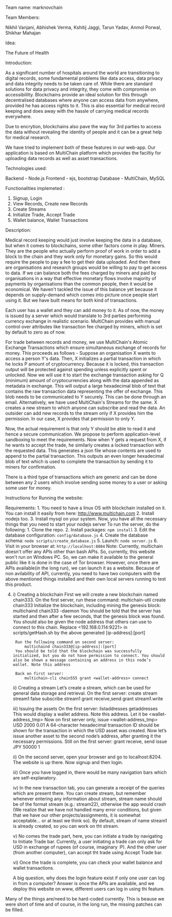 Team name: marknovchain

Team Members:

Nikhil Vanjani, Abhishek Verma, Kshitij Jaggi, Tarun Yadav, Anmol Porwal, Shikhar Mahajan

Idea: 

The Future of Health

Introduction:

As a significant number of hospitals around the world are transitioning to digital records, some fundamental problems like data access, data privacy and data integrity needs to be taken care of. While there are standard solutions for data privacy and integrity, they come with compromise on accessibililty. Blockchains provide an ideal solution for this through decentralised databases where anyone can access data from anywhere, provided he has access rights to it. This is also essential for medical record keeping and does away with the hassle of carrying medical records everywhere. 

Due to encrytion, blockchains also pave the way for 3rd parties to access the data without revealing the identity of people and it can be a great help for medical research. 

We have tried to implement both of these features in our web-app. Our application is based on MultiChain platform which provides the faciltiy for uploading data records as well as asset transactions.

Technologies used:

Backend -  Node.js
Frontend - ejs, bootstrap 
Database - MultiChain, MySQL

Functionalities implemeted : 

1. Signup, Login
2. View Records, Create new Records
3. Create Streams
4. Initialize Trade, Accept Trade
5. Wallet balance, Wallet Transactions

Description:

Medical record keeping would just involve keeping the data in a database, but when it comes to blockchains, some other factors come in play. Miners. They are the people who actually perform proof of work in order to add a block to the chain and they work only for monetary gains. So this would require the people to pay a fee to get their data uploaded. And then there are organisations and research groups would be willing to pay to get access to data. If we can balance both the fees charged by miners and paid by organisations in a way that effective monetary flows involve majority of payments by organisations than the common people, then it would be economical. We haven't tackled the issue of this balance yet because it depends on supply-demand which comes into picture once people start using it. But we have built means for both kind of transactions.

Each user has a wallet and they can add money to it. As of now, the money is issued by a server which would translate to 3rd parties performing currency exchange in realistic scenario. MultiChain provides with manual control over attributes like transaction fee charged by miners, which is set by default to zero as of now.

For trade between records and money, we use MultiChain's Atomic Exchange Transactions which ensure simultaneous exchange of records for money. This proceeds as follows - Suppose an organisation X wants to access a person Y's data. Then, X initializes a partial transaction in which he locks P amount of cryptocurrency. Because it is locked, this transaction output will be protected against spending unless explicitly spent or unlocked. Now we will use it to start the exchange transaction asking for Q (minimum) amount of cryptocurrencies along with the data appended as metadata in exchange. This will output a large hexadecimal blob of text that contains the raw transaction data representing the offer of exchange. This blob needs to be communicated to Y securely. This can be done through an email. Alternatively, we have used MultiChain's Streams for the same. X creates a new stream to which anyone can subscribe and read the data. An outsider can add new records to the stream only if X provides him the permission. In our case, X provides that permission to only Y. 

Now, the actual requirement is that only Y should be able to read it and hence a secure communication. We propose to perform application-level sandboxing to meet the requirements. Now when Y gets a request from X, if he wants to accept the trade, he similarly creates a locked transaction with the requested data. This generates a json file whose contents are used to append to the partial transaction. This outputs an even longer hexadecimal blob of text which is used to complete the transaction by sending it to miners for confirmation. 

There is a third type of transactions which are generic and can be done between any 2 users which involve sending some money to a user or asking some user for money.   


Instructions for Running the website:

Requirements: 1. You need to have a linux OS with blockchain installed on it. You can install it easily from here: http://www.multichain.com
2. Install nodejs too.
3. Install mysql on your system.
Now, you have all the necessary things that you need to start your nodejs server
To run the server, do the following:
	1. Clone the repo.
	2. Install packages: `npm install`
	3. Edit the database configuration: `config/database.js`
	4. Create the database schema: `node scripts/create_database.js`
	5. Launch: `node server.js`
	6. Visit in your browser at: `http://localhost:8084`
Note: Currently, multichain doesn't offer any APIs other than bash APIs. So, currently, this website won't run on Windows PC. So, we can make it available to the general public like it is done in the case of Tor browser. However, once there are APIs available(in the long run), we can launch it as a website. Because of non avilability of API, currently, you need to have two computers with the above mentioned things installed and their own local servers running to test this product.

4.
	i) Creating a blockchain
		First we will create a new blockchain named chain333. On the first server, run these command:
		multichain-util create chain333
		Initialize the blockchain, including mining the genesis block:
		multichaind chain333 -daemon
		You should be told that the server has started and then after a few seconds, that the genesis block was found. You should also be given the node address that others can use to connect to this chain.
		Replace <192.168.0.114:9221> in scripts/getHash.sh by the above generated [ip-address]:[port]

		Run the following command on second server:
			multichaind chain333@[ip-address]:[port]
		You should be told that the blockchain was successfully initialized, but you do not have permission to connect. You should also be shown a message containing an address in this node’s wallet. Note this address

		Back on first server:
			multichain-cli chain555 grant <wallet-address> connect  

	ii) Creating a stream
			Let’s create a stream, which can be used for general data storage and retrieval. On the first server:
			create stream stream1 false
			subscribe stream1
			grant <wallet-address> receive,send
			grant <wallet-address> stream1.write

	iii) Issuing the assets
			On the first server:
			listaddresses
			getaddresses
			This would display a wallet address. Note this address. Let it be <wallet-address_tmp>
			Now on first server only,
			issue <wallet-address_tmp> USD 2000 0.01
			A 64-character hexadecimal transaction ID should be shown for the transaction in which the USD asset was created.
			Now let’s issue another asset to the second node’s address, after granting it the necessary permissions. Still on the first server:
			grant <wallet-address> receive, send
			issue <wallet-address> JPY 50000 1


	ii) On the second server, open your browser and go to localhost:8204. The website is up there.
		Now signup and then login.

	iii) Once you have logged in, there would be many navigation bars which are self-explanatory. 

	iv) In the new transaction tab, you can generate a receipt of the queries which are present there. You can create stream, but remember whenever entering any information about stream, stream name should be of the format stream<some number> (e.g.: stream22), otherwise the app would crash (We realize that we have not handled many error conditions, but given that we have our other projects/assignments, it is somewhat acceptable... or at least we think so). By default, stream of name stream1 is already created, so you can work on tht stream.

	v) No comes the trade part, here, you can initiate a trade by navigating to Initiate Trade bar. Currently, a user initiating a trade can only ask for USD in exchange of rupees (of course, imaginary :P). And the other user (from another computer), can accept tht trade using Accept Trade bar.

	vi) Once the trade is complete, you can check your wallet balance and wallet transactions. 


	A big question, why does the login feature exist if only one user can log in from a computer? Answer is once the APIs are available, and we deploy this website on www, different users can log in using thi feature.

Many of the things are/need to be hard-coded currently. This is beause we were short of time and of course, in the long run, the missing patches can be filled.








